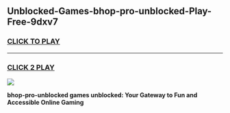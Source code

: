 
## Unblocked-Games-bhop-pro-unblocked-Play-Free-9dxv7
<h3>
<a href="https://premium76.site?title=bhop-pro-unblocked&ref=20M">CLICK TO PLAY</a></h3>
<hr>

<h3>
<a href="https://premium76.site?title=bhop-pro-unblocked&ref=20M">CLICK 2 PLAY</a>
  
</h3>

<a href="https://premium76.site?title=bhop-pro-unblocked&ref=19M"><img src="https://clearcache.store/games.png"></a>


**bhop-pro-unblocked games unblocked: Your Gateway to Fun and Accessible Online Gaming**
